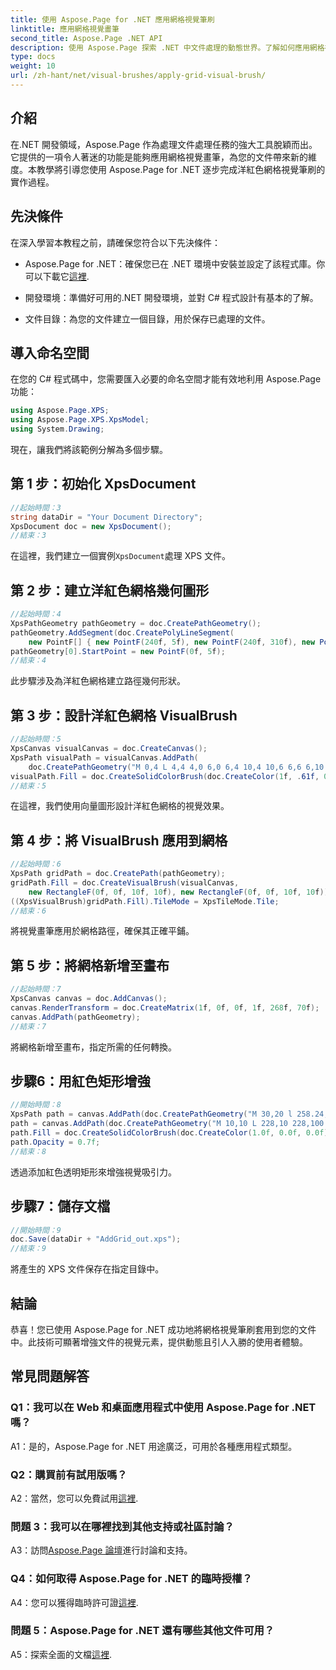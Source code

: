 ```yaml
---
title: 使用 Aspose.Page for .NET 應用網格視覺筆刷
linktitle: 應用網格視覺畫筆
second_title: Aspose.Page .NET API
description: 使用 Aspose.Page 探索 .NET 中文件處理的動態世界。了解如何應用網格視覺畫筆來製作視覺上令人驚嘆的文件。
type: docs
weight: 10
url: /zh-hant/net/visual-brushes/apply-grid-visual-brush/
---
```

## 介紹

在.NET 開發領域，Aspose.Page 作為處理文件處理任務的強大工具脫穎而出。它提供的一項令人著迷的功能是能夠應用網格視覺畫筆，為您的文件帶來新的維度。本教學將引導您使用 Aspose.Page for .NET 逐步完成洋紅色網格視覺筆刷的實作過程。

## 先決條件

在深入學習本教程之前，請確保您符合以下先決條件：

-  Aspose.Page for .NET：確保您已在 .NET 環境中安裝並設定了該程式庫。你可以下載它[這裡](https://releases.aspose.com/page/net/).

- 開發環境：準備好可用的.NET 開發環境，並對 C# 程式設計有基本的了解。

- 文件目錄：為您的文件建立一個目錄，用於保存已處理的文件。

## 導入命名空間

在您的 C# 程式碼中，您需要匯入必要的命名空間才能有效地利用 Aspose.Page 功能：

```csharp
using Aspose.Page.XPS;
using Aspose.Page.XPS.XpsModel;
using System.Drawing;
```

現在，讓我們將該範例分解為多個步驟。

## 第 1 步：初始化 XpsDocument

```csharp
//起始時間：3
string dataDir = "Your Document Directory";
XpsDocument doc = new XpsDocument();
//結束：3
```

在這裡，我們建立一個實例`XpsDocument`處理 XPS 文件。

## 第 2 步：建立洋紅色網格幾何圖形

```csharp
//起始時間：4
XpsPathGeometry pathGeometry = doc.CreatePathGeometry();
pathGeometry.AddSegment(doc.CreatePolyLineSegment(
    new PointF[] { new PointF(240f, 5f), new PointF(240f, 310f), new PointF(0f, 310f) }));
pathGeometry[0].StartPoint = new PointF(0f, 5f);
//結束：4
```

此步驟涉及為洋紅色網格建立路徑幾何形狀。

## 第 3 步：設計洋紅色網格 VisualBrush

```csharp
//起始時間：5
XpsCanvas visualCanvas = doc.CreateCanvas();
XpsPath visualPath = visualCanvas.AddPath(
    doc.CreatePathGeometry("M 0,4 L 4,4 4,0 6,0 6,4 10,4 10,6 6,6 6,10 4,10 4,6 0,6 Z"));
visualPath.Fill = doc.CreateSolidColorBrush(doc.CreateColor(1f, .61f, 0.1f, 0.61f));
//結束：5
```

在這裡，我們使用向量圖形設計洋紅色網格的視覺效果。

## 第 4 步：將 VisualBrush 應用到網格

```csharp
//起始時間：6
XpsPath gridPath = doc.CreatePath(pathGeometry);
gridPath.Fill = doc.CreateVisualBrush(visualCanvas,
    new RectangleF(0f, 0f, 10f, 10f), new RectangleF(0f, 0f, 10f, 10f));
((XpsVisualBrush)gridPath.Fill).TileMode = XpsTileMode.Tile;
//結束：6
```

將視覺畫筆應用於網格路徑，確保其正確平鋪。

## 第 5 步：將網格新增至畫布

```csharp
//起始時間：7
XpsCanvas canvas = doc.AddCanvas();
canvas.RenderTransform = doc.CreateMatrix(1f, 0f, 0f, 1f, 268f, 70f);
canvas.AddPath(pathGeometry);
//結束：7
```

將網格新增至畫布，指定所需的任何轉換。

## 步驟6：用紅色矩形增強

```csharp
//開始時間：8
XpsPath path = canvas.AddPath(doc.CreatePathGeometry("M 30,20 l 258.24,0 0,56.64 -258.24,0 Z"));
path = canvas.AddPath(doc.CreatePathGeometry("M 10,10 L 228,10 228,100 10,100"));
path.Fill = doc.CreateSolidColorBrush(doc.CreateColor(1.0f, 0.0f, 0.0f));
path.Opacity = 0.7f;
//結束：8
```

透過添加紅色透明矩形來增強視覺吸引力。

## 步驟7：儲存文檔

```csharp
//開始時間：9
doc.Save(dataDir + "AddGrid_out.xps");
//結束：9
```

將產生的 XPS 文件保存在指定目錄中。

## 結論

恭喜！您已使用 Aspose.Page for .NET 成功地將網格視覺筆刷套用到您的文件中。此技術可顯著增強文件的視覺元素，提供動態且引人入勝的使用者體驗。

## 常見問題解答

### Q1：我可以在 Web 和桌面應用程式中使用 Aspose.Page for .NET 嗎？

A1：是的，Aspose.Page for .NET 用途廣泛，可用於各種應用程式類型。

### Q2：購買前有試用版嗎？

 A2：當然，您可以免費試用[這裡](https://releases.aspose.com/).

### 問題 3：我可以在哪裡找到其他支持或社區討論？

 A3：訪問[Aspose.Page 論壇](https://forum.aspose.com/c/page/39)進行討論和支持。

### Q4：如何取得 Aspose.Page for .NET 的臨時授權？

 A4：您可以獲得臨時許可證[這裡](https://purchase.aspose.com/temporary-license/).

### 問題 5：Aspose.Page for .NET 還有哪些其他文件可用？

 A5：探索全面的文檔[這裡](https://reference.aspose.com/page/net/).
